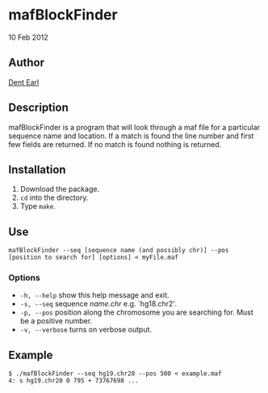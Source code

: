 # mafBlockFinder

10 Feb 2012

## Author

[Dent Earl](https://github.com/dentearl/)

## Description
mafBlockFinder is a program that will look through a maf file for a particular sequence name and location. If a match is found the line number and first few fields are returned. If no match is found nothing is returned.

## Installation
1. Download the package.
2. <code>cd</code> into the directory.
3. Type <code>make</code>.

## Use
<code>mafBlockFinder --seq [sequence name (and possibly chr)] --pos [position to search for] [options] < myFile.maf</code>

### Options
* <code>-h, --help</code>   show this help message and exit.
* <code>-s, --seq</code>   sequence _name.chr_ e.g. `hg18.chr2'.
* <code>-p, --pos</code>   position along the chromosome you are searching for. Must be a positive number.
* <code>-v, --verbose</code>   turns on verbose output.

## Example
    $ ./mafBlockFinder --seq hg19.chr20 --pos 500 < example.maf 
    4: s hg19.chr20 0 795 + 73767698 ...

